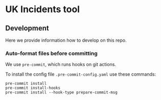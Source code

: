 # UK Incidents tool

## Development

Here we provide information how to develop on this repo.

### Auto-format files before committing

We use `pre-commit`, which runs hooks on git actions.

To install the config file `.pre-commit-config.yaml` use these commands:
```shell
pre-commit install
pre-commit install-hooks
pre-commit install --hook-type prepare-commit-msg
```
